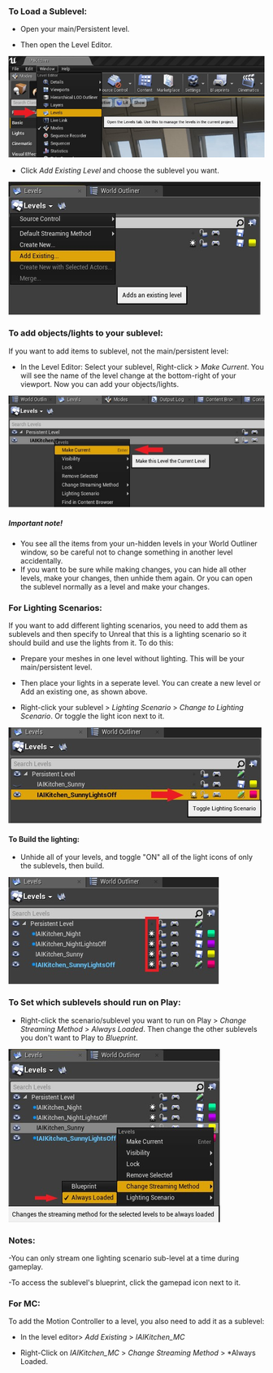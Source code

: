  
### To Load a Sublevel:

* Open your main/Persistent level.

* Then open the Level Editor. 

![](Img/OpenLevelEditor.jpg)

* Click *Add Existing Level* and choose the sublevel you want. 

![](Img/AddExistingLevel.jpg)

### To add objects/lights to your sublevel:

If you want to add items to sublevel, not the main/persistent level:

* In the Level Editor: Select your sublevel, Right-click > *Make Current*. You will see the name of the level change at the bottom-right of your viewport. Now you can add your objects/lights.

![](Img/MakeCurrent.jpg)


##### *Important note!* 

- You see all the items from your un-hidden levels in your World Outliner window, so be careful not to change something in another level accidentally.
- If you want to be sure while making changes, you can hide all other levels, make your changes, then unhide them again. 
Or you can open the sublevel normally as a level and make your changes. 


### For Lighting Scenarios:

If you want to add different lighting scenarios, you need to add them as sublevels and then specify to Unreal that this is a lighting scenario so it should build and use the lights from it. To do this:

* Prepare your meshes in one level without lighting. This will be your main/persistent level.

* Then place your lights in a seperate level. You can create a new level or Add an existing one, as shown above.

* Right-click your sublevel > *Lighting Scenario* > *Change to Lighting Scenario*. Or toggle the light icon next to it.

![](Img/ToggleLightingScenario.jpg)

#### To Build the lighting:

* Unhide all of your levels, and toggle "ON" all of the light icons of only the sublevels, then build. 

![](Img/LightingBuild.jpg)

### To Set which sublevels should run on Play:

* Right-click the scenario/sublevel you want to run on Play > *Change Streaming Method* > *Always Loaded*. Then change the other sublevels you don't want to Play to *Blueprint*.

![](Img/ChangeStreamingMethod.jpg)

### Notes: 

-You can only stream one lighting scenario sub-level at a time during gameplay. 

-To access the sublevel's blueprint, click the gamepad icon next to it. 

### For MC:

To add the Motion Controller to a level, you also need to add it as a sublevel: 

* In the level editor> *Add Existing* > *IAIKitchen_MC* 

* Right-Click on *IAIKitchen_MC* > *Change Streaming Method* > *Always Loaded.


